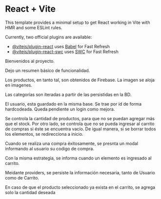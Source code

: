 # React + Vite

This template provides a minimal setup to get React working in Vite with HMR and some ESLint rules.

Currently, two official plugins are available:

- [@vitejs/plugin-react](https://github.com/vitejs/vite-plugin-react/blob/main/packages/plugin-react/README.md) uses [Babel](https://babeljs.io/) for Fast Refresh
- [@vitejs/plugin-react-swc](https://github.com/vitejs/vite-plugin-react-swc) uses [SWC](https://swc.rs/) for Fast Refresh


Bienvenidos al proyecto. 

Dejo un resumen básico de funcionalidad. 

Los productos, en tanto tal, son obtenidos de Firebase. La imagen se aloja en imagenes.

Las categorías son iteradas a partir de las persistidas en la BD. 


El usuario, esta guardado en la misma base. Se trae por id de forma hardcodeada. Queda pendiente un login como mejora. 

Se controla la cantidad de productos, para que no se puedan agregar más que el stock. 
Por otro lado, se controla que no se pueda ingresar al carrito de compras si éste se encuentra vacío. 
De igual manera, si se borrar todos los elementos, se redirecciona a inicio. 

Cuando se realiza una compra éxitosamente, se presnta un modal informando al usuario su codigo de compra. 

Con la misma estrategia, se informa cuando un elemento es ingresado al carrito. 

Meidante providers, se persiste la información necesaria, tanto de Usuario como de Carrito. 

En caso de que el producto seleccionado ya exista en el carrito, se agrega solo la cantidad deseada